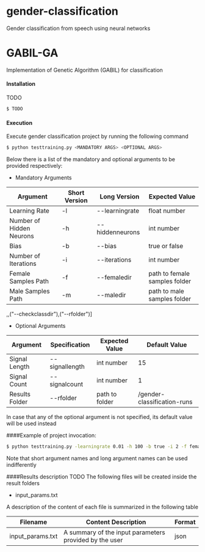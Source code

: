 # gender-classification
Gender classification from speech using neural networks


# GABIL-GA
Implementation of Genetic Algorithm (GABIL) for classification

#### Installation
TODO

```bash
$ TODO
```
#### Execution
Execute gender classification project by running the following command

```bash
$ python testtraining.py <MANDATORY ARGS> <OPTIONAL ARGS>
```

Below there is a list of the mandatory and optional arguments to be provided respectively:

* Mandatory Arguments

| Argument                        |Short Version        | Long Version             | Expected Value                  |
|---------------------------------|---------------------|--------------------------|---------------------------------|
| Learning Rate                   |     -l              |    --learningrate        |          float number           |
| Number of Hidden Neurons        |     -h              |    --hiddenneurons       |          int number             |
| Bias                            |     -b              |    --bias                |          true or false          |
| Number of Iterations            |     -i              |    --iterations          |          int number             |
| Female Samples Path             |     -f              |    --femaledir           |  path to female samples folder  |
| Male Samples Path               |     -m              |    --maledir             |  path to male samples folder    |
,,("--checkclassdir"),("--rfolder")]

* Optional Arguments

| Argument                                 | Specification        |Expected Value        |Default Value                   |
|------------------------------------------|--------------------- |----------------------|--------------------------------|
| Signal Length                            |--signallength        | int number           |   15                           |
| Signal Count                             |--signalcount         | int number           |   1                            |
| Results Folder                           |--rfolder             | path to folder       |  /gender-classification-runs   |


In case that any of the optional argument is not specified, its default value will be used instead

####Example of project invocation:

```bash
$ python testtraining.py -learningrate 0.01 -h 100 -b true -i 2 -f female -m male --rfolder my-classification-results
```
Note that short argument names and long argument names can be used indifferently


####Results description TODO
The following files will be created inside the result folders
* input_params.txt

A description of the content of each file is summarized in the following table

|       Filename            |             Content Description                           |        Format          |
|---------------------------|-----------------------------------------------------------|------------------------|
| input_params.txt          | A summary of the input parameters provided by the user    | json                   |

